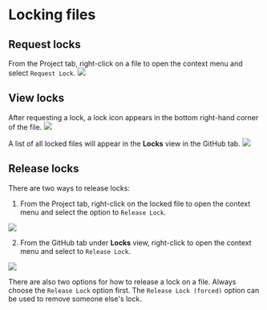 # Locking files

## Request locks

From the Project tab, right-click on a file to open the context menu and select `Request Lock`.
<img src="images/request-lock.png"/>

## View locks

After requesting a lock, a lock icon appears in the bottom right-hand corner of the file.
<img src="images/locks-view.png"/>

A list of all locked files will appear in the **Locks** view in the GitHub tab.
<img src="images/locked-scene.png"/>

## Release locks

There are two ways to release locks:

1. From the Project tab, right-click on the locked file to open the context menu and select the option to `Release Lock`.
<img src="images/release-lock.png"/>

2. From the GitHub tab under **Locks** view, right-click to open the context menu and select to `Release Lock`.
<img src="images/locks-view-right-click.png"/>

There are also two options for how to release a lock on a file. Always choose the `Release Lock` option first. The `Release Lock (forced)` option can be used to remove someone else's lock.
